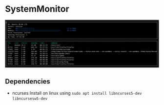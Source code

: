 # SystemMonitor

<img src="monitor.png" width="800">

## Dependencies

- ncurses
  Install on linux using `sudo apt install libncurses5-dev libncursesw5-dev`
